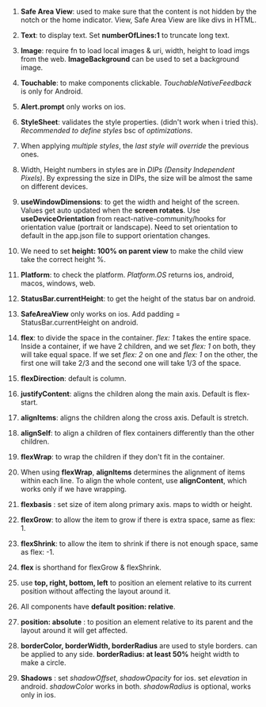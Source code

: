 1. **Safe Area View**: used to make sure that the content is not hidden by the notch or the home indicator. View, Safe Area View are like divs in HTML.

2. **Text**: to display text. Set **numberOfLines:1** to truncate long text.

3. **Image**: require fn to load local images & uri, width, height to load imgs from the web. **ImageBackground** can be used to set a background image.

4. **Touchable**: to make components clickable. _TouchableNativeFeedback_ is only for Android.

5. **Alert.prompt** only works on ios.

6. **StyleSheet**: validates the style properties. (didn't work when i tried this). _Recommended to define styles_ bsc of _optimizations_.

7. When applying _multiple styles_, the _last style will override_ the previous ones.

8. Width, Height numbers in styles are in _DIPs (Density Independent Pixels)_. By expressing the size in DIPs, the size will be almost the same on different devices.

9. **useWindowDimensions**: to get the width and height of the screen. Values get auto updated when the **screen rotates**. Use **useDeviceOrientation** from react-native-community/hooks for orientation value (portrait or landscape). Need to set orientation to default in the app.json file to support orientation changes.

10. We need to set **height: 100% on parent view** to make the child view take the correct height %.

11. **Platform**: to check the platform. _Platform.OS_ returns ios, android, macos, windows, web.

12. **StatusBar.currentHeight**: to get the height of the status bar on android.

13. **SafeAreaView** only works on ios. Add padding = StatusBar.currentHeight on android.

14. **flex**: to divide the space in the container. _flex: 1_ takes the entire space. Inside a container, if we have 2 children, and we set _flex: 1_ on both, they will take equal space. If we set _flex: 2_ on one and _flex: 1_ on the other, the first one will take 2/3 and the second one will take 1/3 of the space.

15. **flexDirection**: default is column.

16. **justifyContent**: aligns the children along the main axis. Default is flex-start.

17. **alignItems**: aligns the children along the cross axis. Default is stretch.

18. **alignSelf**: to align a children of flex containers differently than the other children.

19. **flexWrap**: to wrap the children if they don't fit in the container.

20. When using **flexWrap**, **alignItems** determines the alignment of items within each line. To align the whole content, use **alignContent**, which works only if we have wrapping.

21. **flexbasis** : set size of item along primary axis. maps to width or height.

22. **flexGrow**: to allow the item to grow if there is extra space, same as flex: 1.

23. **flexShrink**: to allow the item to shrink if there is not enough space, same as flex: -1.

24. **flex** is shorthand for flexGrow & flexShrink.

25. use **top, right, bottom, left** to position an element relative to its current position without affecting the layout around it.

26. All components have **default position: relative**.

27. **position: absolute** : to position an element relative to its parent and the layout around it will get affected.

28. **borderColor, borderWidth, borderRadius** are used to style borders. can be applied to any side. **borderRadius: at least 50%** height width to make a circle.

29. **Shadows** : set _shadowOffset_, _shadowOpacity_ for ios. set _elevation_ in android. _shadowColor_ works in both. _shadowRadius_ is optional, works only in ios.
